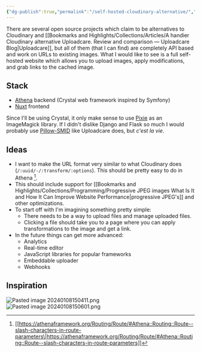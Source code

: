 ```yaml
---
{"dg-publish":true,"permalink":"/self-hosted-cloudinary-alternative/","noteIcon":""}
---
```


There are several open source projects which claim to be alternatives to Cloudinary and [[Bookmarks and Highlights/Collections/Articles/A handier Cloudinary alternative Uploadcare. Review and comparison — Uploadcare Blog\|Uploadcare]], but all of them (that I can find) are completely API based and work on URLs to existing images. What I would like to see is a full self-hosted website which allows you to upload images, apply modifications, and grab links to the cached image.

## Stack
- [Athena](https://athenaframework.org/) backend (Crystal web framework inspired by Symfony)
- [Nuxt](https://nuxt.com/) frontend

Since I'll be using Crystal, it only make sense to use [Pixie](https://github.com/watzon/pixie) as an ImageMagick library. If I didn't dislike Django and Flask so much I would probably use [Pillow-SMID](https://github.com/uploadcare/pillow-simd) like Uploadcare does, but _c'est la vie_.

## Ideas
- I want to make the URL format very similar to what Cloudinary does (`/:uuid/-/:transform/:options`). This should be pretty easy to do in Athena [^1].
- This should include support for [[Bookmarks and Highlights/Collections/Programming/Progressive JPEG images What Is It and How It Can Improve Website Performance\|progressive JPEG's]] and other optimizations.
- To start off with I'm imagining something pretty simple:
	- There needs to be a way to upload files and manage uploaded files.
	- Clicking a file should take you to a page where you can apply transformations to the image and get a link.
- In the future things can get more advanced:
	- Analytics
	- Real-time editor
	- JavaScript libraries for popular frameworks
	- Embeddable uploader
	- Webhooks

## Inspiration

![Pasted image 20240108150411.png](/img/user/attachments/Pasted%20image%2020240108150411.png)
![Pasted image 20240108150601.png](/img/user/attachments/Pasted%20image%2020240108150601.png)

[^1]: [[https://athenaframework.org/Routing/Route/#Athena::Routing::Route--slash-characters-in-route-parameters\|https://athenaframework.org/Routing/Route/#Athena::Routing::Route--slash-characters-in-route-parameters]]